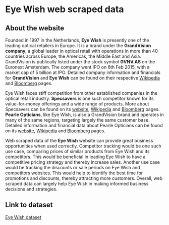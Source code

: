 # Eye Wish web scraped data 

## About the website

Founded in 1997 in the Netherlands, **Eye Wish** is presently one of the leading optical retailers in Europe. It is a brand under the **GrandVision company**, a global leader in optical retail with operations in more than 40 countries across Europe, the Americas, the Middle East and Asia. GrandVision is publically listed under the stock symbol **GVNV.AS** on the Euronext Amsterdam. The company went IPO on 6th Feb 2015, with a market cap of 5 billion at IPO. Detailed company information and financials for **GrandVision** and **Eye Wish** can be found on their respective [Wikipedia](https://en.wikipedia.org/wiki/GrandVision) and [Bloomberg](https://www.bloomberg.com/quote/GVNV:NA) pages. 

Eye Wish faces stiff competition from other established companies in the optical retail industry. **Specsavers** is one such competitor known for its value-for-money offerings and a wide range of products. More about Specsavers can be found on its [website](https://www.specsavers.com/), [Wikipedia](https://en.wikipedia.org/wiki/Specsavers) and [Bloomberg](https://www.bloomberg.com/profile/company/0676753D:LN) pages.  **Pearle Opticians**, like Eye Wish, is also a GrandVision brand and operates in many of the same regions, targeting largely the same customer base. Detailed information and financial data about Pearle Opticians can be found on its [website](https://www.pearle.nl/en), [Wikipedia](https://en.wikipedia.org/wiki/Pearle_Opticians) and [Bloomberg](https://www.bloomberg.com/profile/company/0069744D:NA) pages.

Web scraped data of the **Eye Wish** website can provide great business opportunities when used correctly. Competitor tracking would be one such use case, comparing prices of similar products from Eye Wish and its competitors. This would be beneficial in leading Eye Wish to have a competitive pricing strategy and thereby increase sales. Another use case would be tracking the discounts or sale periods on Eye Wish and competitors websites. This would help to identify the best time for promotions and discounts, thereby attracting more customers. Overall, web scraped data can largely help Eye Wish in making informed business decisions and strategies.


## Link to **dataset**

[Eye Wish dataset](https://www.databoutique.com/buy-data-list-subset/Eye%20Wish%20web%20scraped%20data/r/rec2pssrdaWxH65xg)
